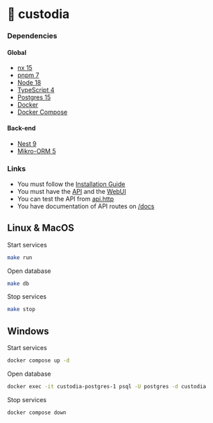 
# 🚗 custodia

### Dependencies

#### Global
- [nx 15](https://nx.dev/)
- [pnpm 7](https://pnpm.js.org/)
- [Node 18](https://nodejs.org/)
- [TypeScript 4](https://www.typescriptlang.org/)
- [Postgres 15](https://www.postgresql.org/)
- [Docker](https://www.docker.com/)
- [Docker Compose](https://docs.docker.com/compose/)

#### Back-end
- [Nest 9](https://nestjs.com/)
- [Mikro-ORM 5](https://mikro-orm.io/)


### Links
- You must follow the [Installation Guide](INSTALL.md)
- You must have the [API](https://api-custodia.custodia-workspace.dev) and the [WebUI](https://custodia.custodia-workspace.dev)
- You can test the API from [api.http](api.http)
- You have documentation of API routes on [/docs](https://api-custodia.custodia-workspace.dev/docs)



## Linux & MacOS

Start services
```bash
make run
```

Open database
```bash
make db
```

Stop services
```bash
make stop
```



## Windows

Start services
```bash
docker compose up -d
```

Open database
```bash
docker exec -it custodia-postgres-1 psql -U postgres -d custodia
```

Stop services
```bash
docker compose down
```
